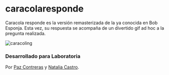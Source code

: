 # caracolaresponde
Caracola responde es la versión remasterizada de la ya conocida en Bob Esponja. Esta vez, su respuesta se acompaña de un divertido gif ad hoc a la pregunta realizada.

![caracoling](https://user-images.githubusercontent.com/32301181/37878799-da936f50-3044-11e8-92db-c8a8608ea047.png)

### Desarrollado para Laboratoria
Por [Paz Contreras](https://github.com/PazAutumn) y [Natalia Castro](https://github.com/NatyNatur).
